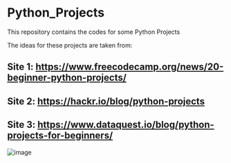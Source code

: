 # Python_Projects
This repository contains the codes for some Python Projects


The ideas for these projects are taken from:

## Site 1: https://www.freecodecamp.org/news/20-beginner-python-projects/

## Site 2: https://hackr.io/blog/python-projects

## Site 3: https://www.dataquest.io/blog/python-projects-for-beginners/



![image](https://github.com/TheProv1/Python_Projects/assets/116379127/ee563115-4730-45ec-b6ad-18c90fe988c2)
